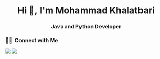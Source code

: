 <h1 align="center">Hi 👋, I'm Mohammad Khalatbari</h1>

<h3 align="center">Java and Python Developer</h3>

### 🤝🏻 &nbsp;Connect with Me

<p>
<a href="https://www.linkedin.com/in/mohammad-khalatbari/" target="_blank"><img src="https://img.shields.io/badge/-Mohammad Khalatbari-0077B5?style=flat&logo=Linkedin&logoColor=white"/></a>
<a href="mailto:khalatbari.mokaram@gmail.com"><img src="https://img.shields.io/badge/-khalatbari.mokaram@gmail.com-D14836?style=flat&logo=Gmail&logoColor=white"/></a>
</p>

<!--
**MohammadKhalatbari/MohammadKhalatbari** is a ✨ _special_ ✨ repository because its `README.md` (this file) appears on your GitHub profile.

Here are some ideas to get you started:

- 🔭 I’m currently working on ...
- 🌱 I’m currently learning ...
- 👯 I’m looking to collaborate on ...
- 🤔 I’m looking for help with ...
- 💬 Ask me about ...
- 📫 How to reach me: ...
- 😄 Pronouns: ...
- ⚡ Fun fact: ...
-->
